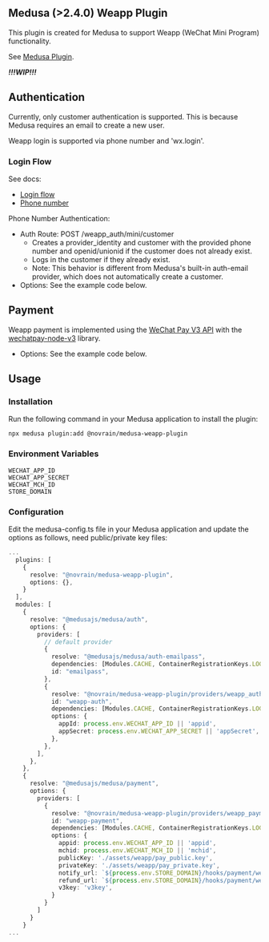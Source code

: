
## Medusa (>2.4.0) Weapp Plugin

This plugin is created for Medusa to support Weapp (WeChat Mini Program) functionality.

See [Medusa Plugin](https://github.com/medusajs/medusa-starter-plugin).

***!!!WIP!!!***

## Authentication 

Currently, only customer authentication is supported. This is because Medusa requires an email to create a new user.

Weapp login is supported via phone number and 'wx.login'.

### Login Flow

See docs:

- [Login flow](https://developers.weixin.qq.com/miniprogram/dev/framework/open-ability/login.html)
- [Phone number](https://developers.weixin.qq.com/miniprogram/dev/framework/open-ability/getPhoneNumber.html)

Phone Number Authentication:

- Auth Route: POST /weapp_auth/mini/customer
  - Creates a provider_identity and customer with the provided phone number and openid/unionid if the customer does not already exist.
  - Logs in the customer if they already exist.
  - Note: This behavior is different from Medusa's built-in auth-email provider, which does not automatically create a customer.
- Options: See the example code below.

## Payment

Weapp payment is implemented using the [WeChat Pay V3 API](https://pay.weixin.qq.com/doc/v3/merchant/4012791870) with the [wechatpay-node-v3](https://github.com/klover2/wechatpay-node-v3-ts) library.

- Options: See the example code below.


## Usage

### Installation

Run the following command in your Medusa application to install the plugin:

```shell
npx medusa plugin:add @novrain/medusa-weapp-plugin
```

### Environment Variables

```
WECHAT_APP_ID
WECHAT_APP_SECRET
WECHAT_MCH_ID
STORE_DOMAIN
```

### Configuration

Edit the medusa-config.ts file in your Medusa application and update the options as follows, need public/private key files:

```ts
...
  plugins: [
    {
      resolve: "@novrain/medusa-weapp-plugin",
      options: {},
    }
  ],
  modules: [
    {
      resolve: "@medusajs/medusa/auth",
      options: {
        providers: [
          // default provider
          {
            resolve: "@medusajs/medusa/auth-emailpass",
            dependencies: [Modules.CACHE, ContainerRegistrationKeys.LOGGER],
            id: "emailpass",
          },
          {
            resolve: "@novrain/medusa-weapp-plugin/providers/weapp_auth",
            id: "weapp-auth",
            dependencies: [Modules.CACHE, ContainerRegistrationKeys.LOGGER],
            options: {
              appId: process.env.WECHAT_APP_ID || 'appid',
              appSecret: process.env.WECHAT_APP_SECRET || 'appSecret',
            },
          },
        ],
      },
    },
    {
      resolve: "@medusajs/medusa/payment",
      options: {
        providers: [
          {
            resolve: "@novrain/medusa-weapp-plugin/providers/weapp_payment",
            id: "weapp-payment",
            dependencies: [Modules.CACHE, ContainerRegistrationKeys.LOGGER],
            options: {
              appid: process.env.WECHAT_APP_ID || 'appid',
              mchid: process.env.WECHAT_MCH_ID || 'mchid',
              publicKey: './assets/weapp/pay_public.key',
              privateKey: './assets/weapp/pay_private.key',
              notify_url: `${process.env.STORE_DOMAIN}/hooks/payment/weapp-payment-provider-weapp-payment`,
              refund_url: `${process.env.STORE_DOMAIN}/hooks/payment/weapp-payment-provider-weapp-payment`,
              v3key: 'v3key',
            }
          }
        ]
      }
    }
...
```
